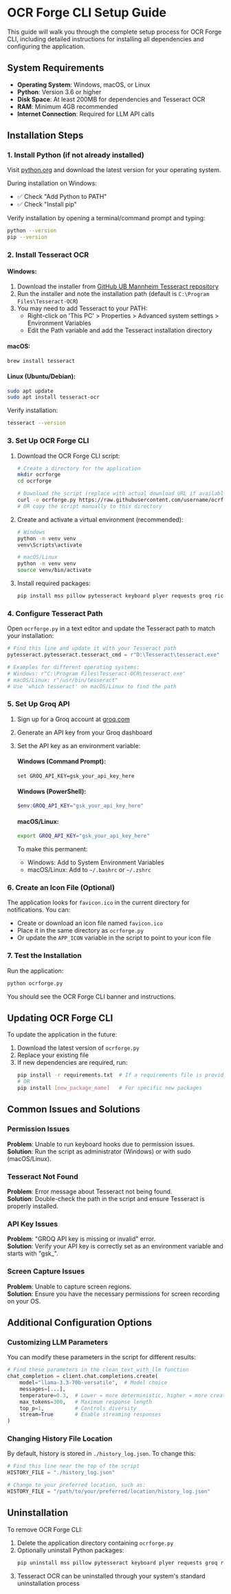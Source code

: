 # OCR Forge CLI Setup Guide

This guide will walk you through the complete setup process for OCR Forge CLI, including detailed instructions for installing all dependencies and configuring the application.

## System Requirements

- **Operating System**: Windows, macOS, or Linux
- **Python**: Version 3.6 or higher
- **Disk Space**: At least 200MB for dependencies and Tesseract OCR
- **RAM**: Minimum 4GB recommended
- **Internet Connection**: Required for LLM API calls

## Installation Steps

### 1. Install Python (if not already installed)

Visit [python.org](https://www.python.org/downloads/) and download the latest version for your operating system.

During installation on Windows:
- ✅ Check "Add Python to PATH"
- ✅ Check "Install pip"

Verify installation by opening a terminal/command prompt and typing:
```bash
python --version
pip --version
```

### 2. Install Tesseract OCR

#### Windows:
1. Download the installer from [GitHub UB Mannheim Tesseract repository](https://github.com/UB-Mannheim/tesseract/wiki)
2. Run the installer and note the installation path (default is `C:\Program Files\Tesseract-OCR`)
3. You may need to add Tesseract to your PATH:
   - Right-click on 'This PC' > Properties > Advanced system settings > Environment Variables
   - Edit the Path variable and add the Tesseract installation directory

#### macOS:
```bash
brew install tesseract
```

#### Linux (Ubuntu/Debian):
```bash
sudo apt update
sudo apt install tesseract-ocr
```

Verify installation:
```bash
tesseract --version
```

### 3. Set Up OCR Forge CLI

1. Download the OCR Forge CLI script:
   ```bash
   # Create a directory for the application
   mkdir ocrforge
   cd ocrforge
   
   # Download the script (replace with actual download URL if available)
   curl -o ocrforge.py https://raw.githubusercontent.com/username/ocrforge/main/ocrforge.py
   # OR copy the script manually to this directory
   ```

2. Create and activate a virtual environment (recommended):
   ```bash
   # Windows
   python -m venv venv
   venv\Scripts\activate
   
   # macOS/Linux
   python -m venv venv
   source venv/bin/activate
   ```

3. Install required packages:
   ```bash
   pip install mss pillow pytesseract keyboard plyer requests groq rich
   ```

### 4. Configure Tesseract Path

Open `ocrforge.py` in a text editor and update the Tesseract path to match your installation:

```python
# Find this line and update it with your Tesseract path
pytesseract.pytesseract.tesseract_cmd = r"D:\Tesseract\tesseract.exe"

# Examples for different operating systems:
# Windows: r"C:\Program Files\Tesseract-OCR\tesseract.exe"
# macOS/Linux: r"/usr/bin/tesseract"
# Use 'which tesseract' on macOS/Linux to find the path
```

### 5. Set Up Groq API

1. Sign up for a Groq account at [groq.com](https://groq.com)
2. Generate an API key from your Groq dashboard
3. Set the API key as an environment variable:

   #### Windows (Command Prompt):
   ```batch
   set GROQ_API_KEY=gsk_your_api_key_here
   ```
   
   #### Windows (PowerShell):
   ```powershell
   $env:GROQ_API_KEY="gsk_your_api_key_here"
   ```
   
   #### macOS/Linux:
   ```bash
   export GROQ_API_KEY="gsk_your_api_key_here"
   ```
   
   To make this permanent:
   - Windows: Add to System Environment Variables
   - macOS/Linux: Add to `~/.bashrc` or `~/.zshrc`

### 6. Create an Icon File (Optional)

The application looks for `favicon.ico` in the current directory for notifications. You can:
- Create or download an icon file named `favicon.ico`
- Place it in the same directory as `ocrforge.py`
- Or update the `APP_ICON` variable in the script to point to your icon file

### 7. Test the Installation

Run the application:
```bash
python ocrforge.py
```

You should see the OCR Forge CLI banner and instructions.

## Updating OCR Forge CLI

To update the application in the future:
1. Download the latest version of `ocrforge.py`
2. Replace your existing file
3. If new dependencies are required, run:
   ```bash
   pip install -r requirements.txt  # If a requirements file is provided
   # OR
   pip install [new_package_name]   # For specific new packages
   ```

## Common Issues and Solutions

### Permission Issues

**Problem**: Unable to run keyboard hooks due to permission issues.  
**Solution**: Run the script as administrator (Windows) or with sudo (macOS/Linux).

### Tesseract Not Found

**Problem**: Error message about Tesseract not being found.  
**Solution**: Double-check the path in the script and ensure Tesseract is properly installed.

### API Key Issues

**Problem**: "GROQ API key is missing or invalid" error.  
**Solution**: Verify your API key is correctly set as an environment variable and starts with "gsk_".

### Screen Capture Issues

**Problem**: Unable to capture screen regions.  
**Solution**: Ensure you have the necessary permissions for screen recording on your OS.

## Additional Configuration Options

### Customizing LLM Parameters

You can modify these parameters in the script for different results:

```python
# Find these parameters in the clean_text_with_llm function
chat_completion = client.chat.completions.create(
    model="llama-3.3-70b-versatile",  # Model choice
    messages=[...],
    temperature=0.3,  # Lower = more deterministic, higher = more creative
    max_tokens=300,   # Maximum response length
    top_p=1,          # Controls diversity
    stream=True       # Enable streaming responses
)
```

### Changing History File Location

By default, history is stored in `./history_log.json`. To change this:

```python
# Find this line near the top of the script
HISTORY_FILE = "./history_log.json"

# Change to your preferred location, such as:
HISTORY_FILE = "/path/to/your/preferred/location/history_log.json"
```

## Uninstallation

To remove OCR Forge CLI:

1. Delete the application directory containing `ocrforge.py`
2. Optionally uninstall Python packages:
   ```bash
   pip uninstall mss pillow pytesseract keyboard plyer requests groq rich
   ```
3. Tesseract OCR can be uninstalled through your system's standard uninstallation process